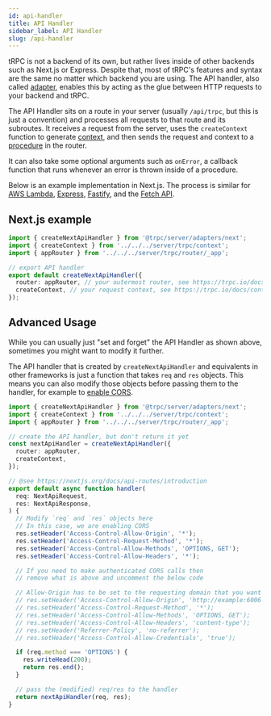 ```yaml
---
id: api-handler
title: API Handler
sidebar_label: API Handler
slug: /api-handler
---
```


tRPC is not a backend of its own, but rather lives inside of other backends such as Next.js or Express. Despite that, most of tRPC's features and syntax are the same no matter which backend you are using. The API handler, also called [adapter](/docs/adapters), enables this by acting as the glue between HTTP requests to your backend and tRPC.

The API Handler sits on a route in your server (usually `/api/trpc`, but this is just a convention) and processes all requests to that route and its subroutes. It receives a request from the server, uses the `createContext` function to generate [context](./context), and then sends the request and context to a [procedure](./procedures) in the router.

It can also take some optional arguments such as `onError`, a callback function that runs whenever an error is thrown inside of a procedure.

Below is an example implementation in Next.js. The process is similar for [AWS Lambda](./adapter/aws-lambda.md#3-use-the-amazon-api-gateway-adapter), [Express](./adapter/express.md#3-use-the-express-adapter), [Fastify](./adapter/fastify.md#create-fastify-server), and the [Fetch API](./adapter/fetch.mdx).

## Next.js example

```ts title='pages/api/trpc/[trpc].ts'
import { createNextApiHandler } from '@trpc/server/adapters/next';
import { createContext } from '../../../server/trpc/context';
import { appRouter } from '../../../server/trpc/router/_app';

// export API handler
export default createNextApiHandler({
  router: appRouter, // your outermost router, see https://trpc.io/docs/procedures
  createContext, // your request context, see https://trpc.io/docs/context
});
```

## Advanced Usage

While you can usually just "set and forget" the API Handler as shown above, sometimes you might want to modify it further.

The API handler that is created by `createNextApiHandler` and equivalents in other frameworks is just a function that takes `req` and `res` objects. This means you can also modify those objects before passing them to the handler, for example to [enable CORS](/docs/cors).

```ts title='pages/api/trpc/[trpc].ts'
import { createNextApiHandler } from '@trpc/server/adapters/next';
import { createContext } from '../../../server/trpc/context';
import { appRouter } from '../../../server/trpc/router/_app';

// create the API handler, but don't return it yet
const nextApiHandler = createNextApiHandler({
  router: appRouter,
  createContext,
});

// @see https://nextjs.org/docs/api-routes/introduction
export default async function handler(
  req: NextApiRequest,
  res: NextApiResponse,
) {
  // Modify `req` and `res` objects here
  // In this case, we are enabling CORS
  res.setHeader('Access-Control-Allow-Origin', '*');
  res.setHeader('Access-Control-Request-Method', '*');
  res.setHeader('Access-Control-Allow-Methods', 'OPTIONS, GET');
  res.setHeader('Access-Control-Allow-Headers', '*');

  // If you need to make authenticated CORS calls then
  // remove what is above and uncomment the below code

  // Allow-Origin has to be set to the requesting domain that you want to send the credentials back to
  // res.setHeader('Access-Control-Allow-Origin', 'http://example:6006');
  // res.setHeader('Access-Control-Request-Method', '*');
  // res.setHeader('Access-Control-Allow-Methods', 'OPTIONS, GET');
  // res.setHeader('Access-Control-Allow-Headers', 'content-type');
  // res.setHeader('Referrer-Policy', 'no-referrer');
  // res.setHeader('Access-Control-Allow-Credentials', 'true');

  if (req.method === 'OPTIONS') {
    res.writeHead(200);
    return res.end();
  }

  // pass the (modified) req/res to the handler
  return nextApiHandler(req, res);
}
```
